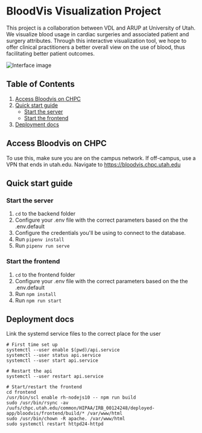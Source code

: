 # BloodVis Visualization Project 

This project is a collaboration between VDL and ARUP at University of Utah. We visualize blood usage in cardiac surgeries and associated patient and surgery attributes. Through this interactive visualization tool, we hope to offer clinical practitioners a better overall view on the use of blood, thus facilitating better patient outcomes. 

![Interface image](https://github.com/visdesignlab/bloodvis/blob/master/images/interface.png)

## Table of Contents

1. [Access Bloodvis on CHPC](#access-bloodvis-on-chpc)
1. [Quick start guide](#development-environment-quick-start)
    - [Start the server](#start-the-server)
    - [Start the frontend](#start-the-frontend)
1. [Deployment docs](#deploying-in-production)

## Access Bloodvis on CHPC

To use this, make sure you are on the campus network. If off-campus, use a VPN that ends in utah.edu. Navigate to https://bloodvis.chpc.utah.edu

## Quick start guide


### Start the server

1. `cd` to the backend folder
1. Configure your .env file with the correct parameters based on the the .env.default
1. Configure the credentials you'll be using to connect to the database.
1. Run `pipenv install`
1. Run `pipenv run serve`

### Start the frontend

1. `cd` to the frontend folder
1. Configure your .env file with the correct parameters based on the the .env.default
1. Run `npm install`
1. Run `npm run start`


## Deployment docs

Link the systemd service files to the correct place for the user

```
# First time set up
systemctl --user enable $(pwd)/api.service
systemctl --user status api.service
systemctl --user start api.service

# Restart the api
systemctl --user restart api.service

# Start/restart the frontend
cd frontend
/usr/bin/scl enable rh-nodejs10 -- npm run build
sudo /usr/bin/rsync -av /uufs/chpc.utah.edu/common/HIPAA/IRB_00124248/deployed-app/bloodvis/frontend/build/* /var/www/html
sudo /usr/bin/chown -R apache. /var/www/html
sudo systemctl restart httpd24-httpd
```

